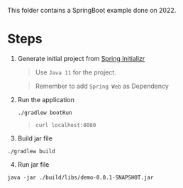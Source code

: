 This folder contains a SpringBoot example done on 2022.

# Steps

1. Generate initial project from [Spring Initializr](https://start.spring.io/)

    > Use `Java 11` for the project.

    > Remember to add `Spring Web` as Dependency

2. Run the application 

   ``` shell
   ./gradlew bootRun
   ```

   > `curl localhost:8080`

3. Build jar file 

``` shell
./gradlew build
```

4. Run jar file 

``` shell
java -jar ./build/libs/demo-0.0.1-SNAPSHOT.jar
```